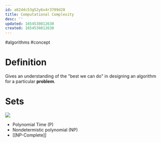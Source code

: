 ```yaml
---
id: a82ddc53g52y6x4r3709d28
title: Computational Complexity
desc: ''
updated: 1654530812630
created: 1654530812630
---
```

#algorithms #concept
# Definition
Gives an understanding of the "best we can do" in designing an algorithm for a particular **problem**.
# Sets
![](https://miro.medium.com/max/1400/0*nedxMbwYe3CzPGga.png)
- Polynomial Time (P)
- Nondetermistic polynomial (NP)
- [[NP-Complete]]
